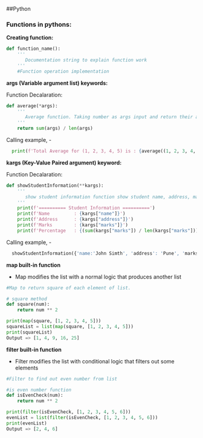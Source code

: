 ##Python

### Functions in pythons:

**Creating function:**
```python
def function_name():
    '''
       Documentation string to explain function work
    '''
    #Function operation implementation
```

**args (Variable argument list) keywords:**

Function Decalaration:
```python
def average(*args):
    '''
       Average function. Taking number as args input and return their average
    '''
    return sum(args) / len(args)
```

Calling example, - 
```python
  print(f'Total Average for (1, 2, 3, 4, 5) is : {average((1, 2, 3, 4, 5))}')
```

**kargs (Key-Value Paired argument) keyword:**

Function Decalaration:
```python
def showStudentInformation(**kargs):
    '''
       show student information function show student name, address, marks and Percentage
    '''
    print(f'========== Student Information ==========')
    print(f'Name         : {kargs["name"]}')
    print(f'Address      : {kargs["address"]}')
    print(f'Marks        : {kargs["marks"]}')
    print(f'Percentage   : {(sum(kargs["marks"]) / len(kargs["marks"])) * 100.00}')
```

Calling example, - 
```python
  showStudentInformation({'name:'John Simth', 'address': 'Pune', 'marks':[120,140,130]})
```

**map built-in function**

- Map modifies the list with a normal logic that produces another list

```python
#Map to return square of each element of list.

# square method
def square(num):
    return num ** 2

print(map(square, [1, 2, 3, 4, 5]))
squareList = list(map(square, [1, 2, 3, 4, 5]))
print(squareList)
Output => [1, 4, 9, 16, 25]
```

**filter built-in function**

- Filter modifies the list with conditional logic that filters out some elements
```python
#Filter to find out even number from list

#is even number function
def isEvenCheck(num):
    return num ** 2

print(filter(isEvenCheck, [1, 2, 3, 4, 5, 6]))
evenList = list(filter(isEvenCheck, [1, 2, 3, 4, 5, 6]))
print(evenList)
Output => [2, 4, 6]
```
